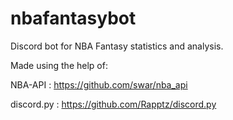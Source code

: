 # nbafantasybot

Discord bot for NBA Fantasy statistics and analysis.

Made using the help of:

NBA-API : https://github.com/swar/nba_api

discord.py : https://github.com/Rapptz/discord.py

        
